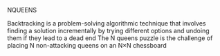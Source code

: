 NQUEENS

Backtracking is a problem-solving algorithmic technique that involves finding a solution incrementally by trying different options and undoing them if they lead to a dead end The N queens puzzle is the challenge of placing N non-attacking queens on an N×N chessboard




